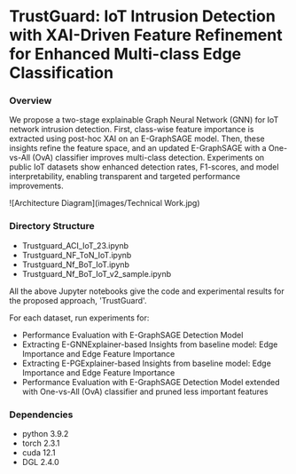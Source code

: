 # TrustGuard: IoT Intrusion Detection with XAI-Driven Feature Refinement for Enhanced Multi-class Edge Classification

### Overview
We propose a two-stage explainable Graph Neural Network (GNN) for IoT network intrusion detection. First, class-wise feature importance is extracted using post-hoc XAI on an E-GraphSAGE model. Then, these insights refine the feature space, and an updated E-GraphSAGE with a One-vs-All (OvA) classifier improves multi-class detection. Experiments on public IoT datasets show enhanced detection rates, F1-scores, 
and model interpretability, enabling transparent and targeted performance improvements.

![Architecture Diagram](images/Technical Work.jpg)

### Directory Structure 
- Trustguard_ACI_IoT_23.ipynb
- Trustguard_NF_ToN_IoT.ipynb
- Trustguard_Nf_BoT_IoT.ipynb
- Trustguard_Nf_BoT_IoT_v2_sample.ipynb
  
All the above Jupyter notebooks give the code and experimental results for the proposed approach, 'TrustGuard'. 

For each dataset, run experiments for:
- Performance Evaluation with E-GraphSAGE Detection Model
- Extracting E-GNNExplainer-based Insights from baseline model: Edge Importance and Edge Feature Importance
- Extracting E-PGExplainer-based Insights from baseline model: Edge Importance and Edge Feature Importance 
- Performance Evaluation with E-GraphSAGE Detection Model extended with One-vs-All (OvA) classifier and pruned less important features

### Dependencies
- python 3.9.2
- torch 2.3.1
- cuda 12.1
- DGL 2.4.0


